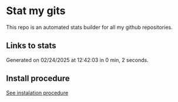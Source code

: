 # Stat my gits

This repo is an automated stats builder for all my github repositories.

## Links to stats


Generated on 02/24/2025 at 12:42:03 in 0 min, 2 seconds.

## Install procedure

[See instalation procedure](./src/install.md)
